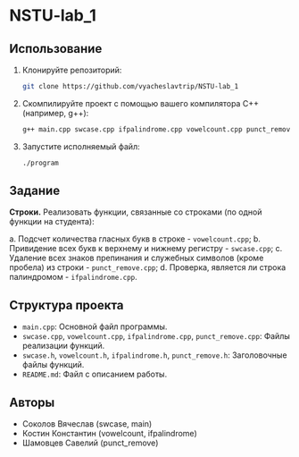 # NSTU-lab_1

## Использование

1. Клонируйте репозиторий:

    ```bash
    git clone https://github.com/vyacheslavtrip/NSTU-lab_1
    ```

2. Скомпилируйте проект с помощью вашего компилятора C++ (например, g++):

    ```bash
    g++ main.cpp swcase.cpp ifpalindrome.cpp vowelcount.cpp punct_remove.cpp -o program
    ```

3. Запустите исполняемый файл:

    ```bash
    ./program
    ```
    
## Задание

**Строки.** Реализовать функции, связанные со строками (по одной функции на студента):

a.	Подсчет количества гласных букв в строке - `vowelcount.cpp`;
b.	Привидение всех букв к верхнему и нижнему регистру - `swcase.cpp`;
c.	Удаление всех знаков препинания и служебных символов (кроме пробела) из строки - `punct_remove.cpp`;
d.	Проверка, является ли строка палиндромом - `ifpalindrome.cpp`.


## Структура проекта

- `main.cpp`: Основной файл программы.
- `swcase.cpp`, `vowelcount.cpp`, `ifpalindrome.cpp`, `punct_remove.cpp`: Файлы реализации функций.
- `swcase.h`, `vowelcount.h`, `ifpalindrome.h`, `punct_remove.h`: Заголовочные файлы функций.
- `README.md`: Файл с описанием работы.

## Авторы

- Соколов Вячеслав (swcase, main)
- Костин Константин (vowelcount, ifpalindrome)
- Шамовцев Савелий (punct_remove)

